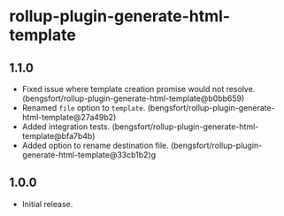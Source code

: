 # rollup-plugin-generate-html-template

## 1.1.0

- Fixed issue where template creation promise would not resolve. (bengsfort/rollup-plugin-generate-html-template@b0bb659)
- Renamed `file` option to `template`. (bengsfort/rollup-plugin-generate-html-template@27a49b2)
- Added integration tests. (bengsfort/rollup-plugin-generate-html-template@bfa7b4b)
- Added option to rename destination file. (bengsfort/rollup-plugin-generate-html-template@33cb1b2)g

## 1.0.0

- Initial release.